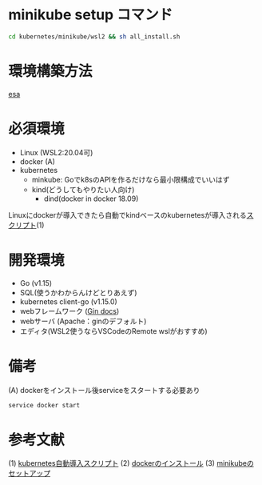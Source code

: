 # minikube setup コマンド
```bash
cd kubernetes/minikube/wsl2 && sh all_install.sh
```


# 環境構築方法
[esa](https://cloud-fun.esa.io/posts/145)

# 必須環境
- Linux (WSL2:20.04可)
- docker (A)
- kubernetes
    -  minkube: Goでk8sのAPIを作るだけなら最小限構成でいいはず
    - kind(どうしてもやりたい人向け)
        -  dind(docker in docker 18.09)

  
Linuxにdockerが導入できたら自動でkindベースのkubernetesが導入される[スクリプト](https://github.com/fun-dev/fun-cloud-api/blob/master/build/container/Dockerfile.dev)(1)

# 開発環境
- Go (v1.15)
- SQL(使うかわからんけどとりあえず)
- kubernetes client-go (v1.15.0)
- webフレームワーク ([Gin docs](https://gin-gonic.com/ja/))
- webサーバ (Apache：ginのデフォルト)
- エディタ(WSL2使うならVSCodeのRemote wslがおすすめ)

# 備考
(A) dockerをインストール後serviceをスタートする必要あり
```bash sudo
service docker start
```

# 参考文献
(1) [kubernetes自動導入スクリプト](https://github.com/fun-dev/fun-cloud-api/blob/master/build/container/Dockerfile.dev)
(2) [dockerのインストール](https://github.com/HamaguchiKazuki/fcp_playground_feature/blob/master/deployments/vm/docker-install.sh)
(3) [minikubeのセットアップ](https://kubernetes.io/docs/tasks/tools/)

